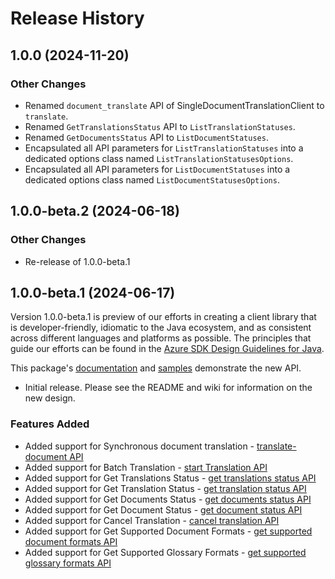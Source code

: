 # Release History

## 1.0.0 (2024-11-20)

### Other Changes
- Renamed `document_translate` API of SingleDocumentTranslationClient to `translate`.
- Renamed `GetTranslationsStatus` API to `ListTranslationStatuses`.
- Renamed `GetDocumentsStatus` API to `ListDocumentStatuses`.
- Encapsulated all API parameters for `ListTranslationStatuses` into a dedicated options class named `ListTranslationStatusesOptions`.
- Encapsulated all API parameters for `ListDocumentStatuses` into a dedicated options class named `ListDocumentStatusesOptions`.

## 1.0.0-beta.2 (2024-06-18)

### Other Changes
- Re-release of 1.0.0-beta.1

## 1.0.0-beta.1 (2024-06-17)

Version 1.0.0-beta.1 is preview of our efforts in creating a client library that is developer-friendly, idiomatic 
to the Java ecosystem, and as consistent across different languages and platforms as possible. The principles that guide 
our efforts can be found in the [Azure SDK Design Guidelines for Java](https://azure.github.io/azure-sdk/java_introduction.html).

This package's 
[documentation](https://github.com/Azure/azure-sdk-for-java/blob/main/sdk/translation/azure-ai-translation-document/README.md) 
and 
[samples](https://github.com/Azure/azure-sdk-for-java/blob/main/sdk/translation/azure-ai-translation-document/src/samples/java/com/azure/ai/translation/document) 
demonstrate the new API.

- Initial release. Please see the README and wiki for information on the new design.

### Features Added
- Added support for Synchronous document translation - [translate-document API](https://learn.microsoft.com/azure/ai-services/translator/document-translation/reference/translate-document)
- Added support for Batch Translation - [start Translation API](https://learn.microsoft.com/azure/ai-services/translator/document-translation/reference/start-batch-translation)
- Added support for Get Translations Status - [get translations status API](https://learn.microsoft.com/azure/ai-services/translator/document-translation/reference/get-translations-status)
- Added support for Get Translation Status - [get translation status API](https://learn.microsoft.com/azure/ai-services/translator/document-translation/reference/get-translation-status)
- Added support for Get Documents Status - [get documents status API](https://learn.microsoft.com/azure/ai-services/translator/document-translation/reference/get-documents-status)
- Added support for Get Document Status - [get document status API](https://learn.microsoft.com/azure/ai-services/translator/document-translation/reference/get-document-status)
- Added support for Cancel Translation - [cancel translation API](https://learn.microsoft.com/azure/ai-services/translator/document-translation/reference/cancel-translation)
- Added support for Get Supported Document Formats - [get supported document formats API](https://learn.microsoft.com/azure/ai-services/translator/document-translation/reference/get-supported-document-formats)
- Added support for Get Supported Glossary Formats - [get supported glossary formats API](https://learn.microsoft.com/azure/ai-services/translator/document-translation/reference/get-supported-glossary-formats)
